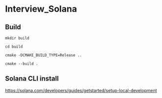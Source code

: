 # Interview_Solana

## Build

```
mkdir build
```
```
cd build
```
```
cmake -DCMAKE_BUILD_TYPE=Release ..
```
```
cmake --build .
```

## Solana CLI install
https://solana.com/developers/guides/getstarted/setup-local-development
